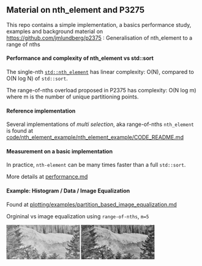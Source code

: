 <div id="Nth_element_p3275">

## Material on nth_element and P3275
</div>

This repo contains a simple implementation, a basics performance study, examples and
background material on
https://github.com/jmlundberg/p2375 :
 Generalisation of nth_element to a range of nths

#### Performance and complexity of nth_element vs std::sort

The single-nth
[`std::nth_element`](https://en.cppreference.com/w/cpp/algorithm/nth_element) has linear complexity: O(N), compared to O(N log N) of `std::sort`.

The range-of-nths overload proposed in P2375 has complexity: O(N log m) where m is the number of unique partitioning points.

#### Reference implementation

Several implementations of *multi selection*, aka range-of-nths `nth_element` is found at [code/nth_element_example/nth_element_example/CODE_README.md](code/nth_element_example/nth_element_example/CODE_README.md)

#### Measurement on a basic implementation

In practice, `nth-element` can be many times faster than a full `std::sort`.

More details at [performance.md](PERFORMANCE.md)


#### Example: Histogram / Data / Image Equalization

Found at [plotting/examples/partition_based_image_equalization.md](plotting/examples/partition_based_image_equalization.md)

Orgininal vs image equalization using `range-of-nths`, `m=5`

<img alt="alt_text" width="38%" src="plotting/examples/out_small/forsen_roundtrip.small.jpg?raw=true" /> <img alt="alt_text" width="38%" src="plotting/examples/out_small/forsen_partition5.small.jpg?raw=true" />
